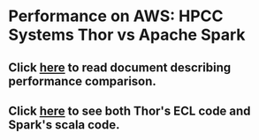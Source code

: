 <h1>Performance on AWS: HPCC Systems Thor vs Apache Spark</h1>

## Click [here](Documentation) to read document describing performance comparison.

## Click [here](benchmarks) to see both Thor's ECL code and Spark's scala code.
